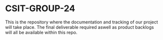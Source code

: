 # CSIT-GROUP-24
This is the repository where the documentation and tracking of our project will take place. The final deliverable required aswell as product backlogs will all be available within this repo.
